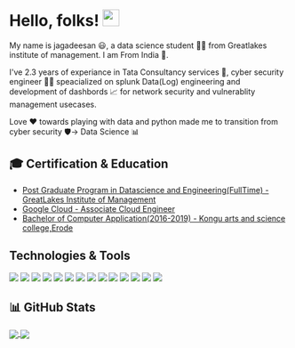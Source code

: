 # Hello, folks! <img src="https://raw.githubusercontent.com/MartinHeinz/MartinHeinz/master/wave.gif" width="30px">
My name is jagadeesan :smiley:, a data science student :man_student: from Greatlakes institute of management. I am From India 🏡.

I've 2.3 years of experiance in Tata Consultancy services :office:, cyber security engineer :man_technologist:	speacialized on splunk Data(Log) engineering and development of dashbords :chart_with_upwards_trend: for network security and vulnerablity management usecases.

Love :heart: towards playing with data and python made me to transition from cyber security :shield:-> Data Science :bar_chart:
## 🎓 Certification & Education
  <ul>
<li> <a href='https://eportfolio.greatlearning.in/jagadeesan-muthuvel'>Post Graduate Program in Datascience and Engineering(FullTime) - GreatLakes Institute of Management</a> 
  </li>
    <li> <a href='https://googlecloudcertified.credential.net/profile/48f4a48ec62c3677780b1d464bf8c5d2642693b1'>Google Cloud - Associate Cloud Engineer</a> 
  </li>  
<li> <a href='https://www.linkedin.com/in/jagadeesan-muthuvel'>Bachelor of Computer Application(2016-2019) - Kongu arts and science college,Erode</a>
  </li>
  
</ul>

## Technologies & Tools
![](https://img.shields.io/badge/Code-Python-3fb48b?style=plastic&logo=python&logoColor=white)
![](https://img.shields.io/badge/Code-Javascript-3fb48b?style=plastic&logo=javascript&logoColor=white)
![](https://img.shields.io/badge/Code-C-3fb48b?style=plastic&logo=C&logoColor=white)
![](https://img.shields.io/badge/Code-PHP-3fb48b?style=plastic&logo=php&logoColor=white)
![](https://img.shields.io/badge/Data_processing-Pandas-3fb48b?style=plastic&logo=pandas&logoColor=white)
![](https://img.shields.io/badge/Data_Visualization-Matplotlib_seaborn_plotly-3fb48b?style=plastic&logo=plotly&logoColor=white)
![](https://img.shields.io/badge/OS-Linux-3fb48b?style=plastic&logo=linux&logoColor=white)
![](https://img.shields.io/badge/Database-Mysql-3fb48b?style=plastic&logo=mysql&logoColor=white)
![](https://img.shields.io/badge/BigData-Splunk-3fb48b?style=plastic&logo=splunk&logoColor=white)
![](https://img.shields.io/badge/BigData-Elastic(ELK)-3fb48b?style=plastic&logo=elastic&logoColor=white)
![](https://img.shields.io/badge/Cloud-Google_Cloud-3fb48b?style=plastic&logo=googlecloud&logoColor=white)
![](https://img.shields.io/badge/Cloud-Azure-3fb48b?style=plastic&logo=microsoftazure&logoColor=white)
![](https://img.shields.io/badge/Devops-GIT-3fb48b?style=plastic&logo=github&logoColor=white)
![](https://img.shields.io/badge/Devops-Docker-3fb48b?style=plastic&logo=docker&logoColor=white)








## 📊 GitHub Stats

<!--
![jagadeesan's GitHub stats](https://github-readme-stats.vercel.app/api?username=jagadeesanmuthuvel&count_private=true&show_icons=true&theme=radical)

[![Top Langs](https://github-readme-stats.vercel.app/api/top-langs/?username=jagadeesanmuthuvel&count_private=true&langs_count=8)](https://github.com/jagadeesanmuthuvel/github-readme-stats)
-->
<a href="https://github.com/jagadeesanmuthuvel/github-readme-stats">
  <img align="center" src="https://github-readme-stats.vercel.app/api?username=jagadeesanmuthuvel&count_private=true&show_icons=true&theme=radical" />
</a>

<a href="https://github.com/jagadeesanmuthuvel/github-readme-stats">
  <img align="center" src="https://github-readme-stats.vercel.app/api/top-langs/?username=jagadeesanmuthuvel&count_private=true&langs_count=8&theme=radical" />
</a>

